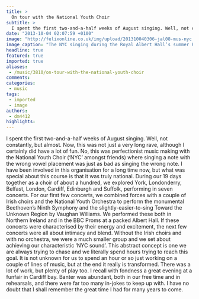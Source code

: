```yaml
---
title: >
  On tour with the National Youth Choir
subtitle: >
  I spent the first two-and-a-half weeks of August singing. Well, not constantly, but almost. Now, this was not just a very long rave, although I certainly did have a lot of fun. No, this was perfectionist music making with the National Youth Choir (‘NYC’ amongst friends) where singing a note...
date: "2013-10-04 02:07:59 +0100"
image: "http://felixonline.co.uk/img/upload/201310040306-jal08-mus-nyc.jpg"
image_caption: "The NYC singing during the Royal Albert Hall’s summer Proms"
headline: true
featured: true
imported: true
aliases:
 - /music/3810/on-tour-with-the-national-youth-choir
comments:
categories:
 - music
tags:
 - imported
 - image
authors:
 - dm4412
highlights:
---
```


I spent the first two-and-a-half weeks of August singing. Well, not constantly, but almost. Now, this was not just a very long rave, although I certainly did have a lot of fun. No, this was perfectionist music making with the National Youth Choir (‘NYC’ amongst friends) where singing a note with the wrong vowel placement was just as bad as singing the wrong note. I have been involved in this organisation for a long time now, but what was special about this course is that it was truly national. During our 19 days together as a choir of about a hundred, we explored York, Londonderry, Belfast, London, Cardiff, Edinburgh and Suffolk, performing in seven concerts.
 For our first few concerts, we combined forces with a couple of Irish choirs and the National Youth Orchestra to perform the monumental Beethoven’s Ninth Symphony and the slightly-easier-to-sing Toward the Unknown Region by Vaughan Williams. We performed these both in Northern Ireland and in the BBC Proms at a packed Albert Hall.
 If these concerts were characterised by their energy and excitement, the next few concerts were all about intimacy and blend. Without the Irish choirs and with no orchestra, we were a much smaller group and we set about achieving our characteristic ‘NYC sound’. This abstract concept is one we are always trying to chase and we literally spend hours trying to reach this goal. It is not unknown for us to spend an hour or so just working on a couple of lines of music, but at the end it really is transformed.
 There was a lot of work, but plenty of play too. I recall with fondness a great evening at a funfair in Cardiff bay. Banter was abundant, both in our free time and in rehearsals, and there were far too many in-jokes to keep up with. I have no doubt that I shall remember the great time I had for many years to come.
